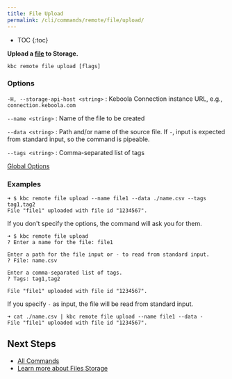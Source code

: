 ```yaml
---
title: File Upload
permalink: /cli/commands/remote/file/upload/
---
```


* TOC
  {:toc}

**Upload a [file](https://help.keboola.com/storage/files/) to Storage.**

```
kbc remote file upload [flags]
```

### Options

`-H, --storage-api-host <string>`
: Keboola Connection instance URL, e.g., `connection.keboola.com`

`--name <string>`
: Name of the file to be created

`--data <string>`
: Path and/or name of the source file. If `-`, input is expected from standard input, so the command is pipeable.

`--tags <string>`
: Comma-separated list of tags

[Global Options](/cli/commands/#global-options)

### Examples

```
➜ $ kbc remote file upload --name file1 --data ./name.csv --tags tag1,tag2
File "file1" uploaded with file id "1234567".
```

If you don't specify the options, the command will ask you for them. 
```
➜ $ kbc remote file upload
? Enter a name for the file: file1

Enter a path for the file input or - to read from standard input.
? File: name.csv

Enter a comma-separated list of tags.
? Tags: tag1,tag2

File "file1" uploaded with file id "1234567".
```

If you specify `-` as input, the file will be read from standard input. 
```
➜ cat ./name.csv | kbc remote file upload --name file1 --data -
File "file1" uploaded with file id "1234567". 
```

## Next Steps

- [All Commands](/cli/commands/)
- [Learn more about Files Storage](https://help.keboola.com/storage/files/)
